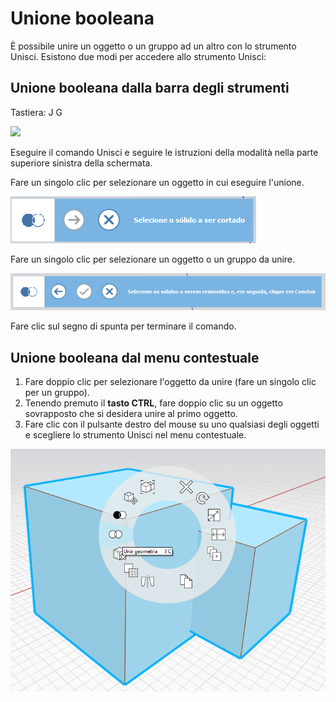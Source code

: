 # Unione booleana

È possibile unire un oggetto o un gruppo ad un altro con lo strumento Unisci. Esistono due modi per accedere allo strumento Unisci:

## Unione booleana dalla barra degli strumenti

Tastiera: J G

![](../.gitbook/assets/boolean\_join.png)

Eseguire il comando Unisci e seguire le istruzioni della modalità nella parte superiore sinistra della schermata.

Fare un singolo clic per selezionare un oggetto in cui eseguire l'unione.

![](<../.gitbook/assets/cut_mode01 (1).png>)

Fare un singolo clic per selezionare un oggetto o un gruppo da unire.

![](<../.gitbook/assets/cut_mode02 (1).png>)

Fare clic sul segno di spunta per terminare il comando.

## Unione booleana dal menu contestuale

1. Fare doppio clic per selezionare l'oggetto da unire (fare un singolo clic per un gruppo).
2. Tenendo premuto il **tasto CTRL**, fare doppio clic su un oggetto sovrapposto che si desidera unire al primo oggetto.
3. Fare clic con il pulsante destro del mouse su uno qualsiasi degli oggetti e scegliere lo strumento Unisci nel menu contestuale.

![](<../.gitbook/assets/join tool.png>)
